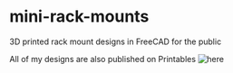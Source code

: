 # mini-rack-mounts
3D printed rack mount designs in FreeCAD for the public

All of my designs are also published on Printables ![here](https://www.printables.com/@PhucBinh_2534769)
